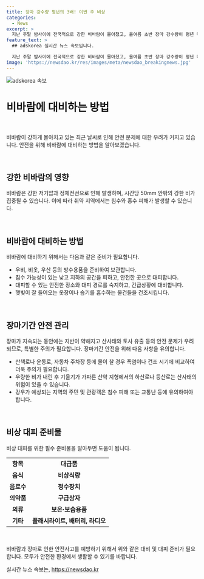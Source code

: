 ```yaml
---
title: 장마 강수량 평년의 3배! 이번 주 비상
categories:
  - News
excerpt: >
  지난 주말 밤사이에 전국적으로 강한 비바람이 몰아쳤고, 올여름 초반 장마 강수량이 평년 대비 3배나 많았다. 정체전선의 영향으로 국지성 호우가 계속될 것으로 예상되고, 화요일까지 제주도와 남해안에 호우가 예고되었다. 장맛비가 계속 내리면서 산사태와 토사 유출 등의 피해가 우려되고 있다. 기상청은 비 피해를 대비할 것을 권고하고 있다. 지난 주말에 밤사이 중부 지방에는 강한 비바람이 몰아쳤는데, 평균 강수량은 40.8mm로 평년의 3배 가까이 많았으며, 제주 산간에는 700mm에 육박하는 장맛비가 내렸다.
feature_text: >
  ## adskorea 실시간 뉴스 속보입니다.

  지난 주말 밤사이에 전국적으로 강한 비바람이 몰아쳤고, 올여름 초반 장마 강수량이 평년 대비 3배나 많았다. 정체전선의 영향으로 국지성 호우가 계속될 것으로 예상되고, 화요일까지 제주도와 남해안에 호우가 예고되었다. 장맛비가 계속 내리면서 산사태와 토사 유출 등의 피해가 우려되고 있다. 기상청은 비 피해를 대비할 것을 권고하고 있다. 지난 주말에 밤사이 중부 지방에는 강한 비바람이 몰아쳤는데, 평균 강수량은 40.8mm로 평년의 3배 가까이 많았으며, 제주 산간에는 700mm에 육박하는 장맛비가 내렸다.
image: 'https://newsdao.kr/res/images/meta/newsdao_breakingnews.jpg'
---
```


<p><img src="https://newsdao.kr/res/images/meta/newsdao_breakingnews.jpg" alt="adskorea 속보" /></p>

<h1 data-ke-size="size26">비바람에 대비하는 방법</h1>

<p data-ke-size="size16">&nbsp;</p>

<p>비바람이 강하게 몰아치고 있는 최근 날씨로 인해 안전 문제에 대한 우려가 커지고 있습니다. 안전을 위해 비바람에 대비하는 방법을 알아보겠습니다.</p>

<p data-ke-size="size16">&nbsp;</p>

<h2 data-ke-size="size26">강한 비바람의 영향</h2>

<p data-ke-size="size16">비바람은 강한 저기압과 정체전선으로 인해 발생하며, 시간당 50mm 안팎의 강한 비가 집중될 수 있습니다. 이에 따라 취약 지역에서는 침수와 홍수 피해가 발생할 수 있습니다.</p>

<p data-ke-size="size16">&nbsp;</p>

<h2 data-ke-size="size26">비바람에 대비하는 방법</h2>

<p data-ke-size="size16">비바람에 대비하기 위해서는 다음과 같은 준비가 필요합니다.</p>

<ul>
<li>우비, 비옷, 우산 등의 방수용품을 준비하여 보관합니다.</li>
<li>침수 가능성이 있는 낮고 지하의 공간을 피하고, 안전한 곳으로 대피합니다.</li>
<li>대피할 수 있는 안전한 장소와 대피 경로를 숙지하고, 긴급상황에 대비합니다.</li>
<li>햇빛이 잘 들어오는 옷장이나 습기를 흡수하는 물건들을 건조시킵니다.</li>
</ul>

<p data-ke-size="size16">&nbsp;</p>

<h2 data-ke-size="size26">장마기간 안전 관리</h2>

<p data-ke-size="size16">장마가 지속되는 동안에는 지반이 약해지고 산사태와 토사 유출 등의 안전 문제가 우려되므로, 특별한 주의가 필요합니다. 장마기간 안전을 위해 다음 사항을 유의합니다.</p>

<ul>
<li>산책로나 운동로, 자동차 주차장 등에 물이 찰 경우 폭염이나 건조 시기에 비교하여 더욱 주의가 필요합니다.</li>
<li>우량한 비가 내린 후 기울기가 가파른 산악 지형에서의 하산로나 등산로는 산사태의 위험이 있을 수 있습니다.</li>
<li>강우가 예상되는 지역의 주민 및 관광객은 침수 피해 또는 교통난 등에 유의하여야 합니다.</li>
</ul>

<p data-ke-size="size16">&nbsp;</p>

<h2 data-ke-size="size26">비상 대피 준비물</h2>

<p data-ke-size="size16">비상 대피를 위한 필수 준비물을 알아두면 도움이 됩니다.</p>

<table>
<tbody>
<tr>
<td style="text-align: center; height: 17px;"><b>항목</b></td>
<td style="text-align: center; height: 17px;"><b>대급품</b></td>
</tr>
<tr>
<td style="text-align: center; height: 17px;"><b>음식</b></td>
<td style="text-align: center; height: 17px;"><b>비상식량</b></td>
</tr>
<tr>
<td style="text-align: center; height: 17px;"><b>음료수</b></td>
<td style="text-align: center; height: 17px;"><b>정수장치</b></td>
</tr>
<tr>
<td style="text-align: center; height: 17px;"><b>의약품</b></td>
<td style="text-align: center; height: 17px;"><b>구급상자</b></td>
</tr>
<tr>
<td style="text-align: center; height: 17px;"><b>의류</b></td>
<td style="text-align: center; height: 17px;"><b>보온·보습용품</b></td>
</tr>
<tr>
<td style="text-align: center; height: 17px;"><b>기타</b></td>
<td style="text-align: center; height: 17px;"><b>플래시라이트, 배터리, 라디오</b></td>
</tr>
</tbody>
</table>

<p data-ke-size="size16">&nbsp;</p>

<p>비바람과 장마로 인한 안전사고를 예방하기 위해서 위와 같은 대비 및 대피 준비가 필요합니다. 모두가 안전한 환경에서 생활할 수 있기를 바랍니다.</p>
실시간 뉴스 속보는, <a href="https://newsdao.kr" rel="dofollow">https://newsdao.kr</a>


